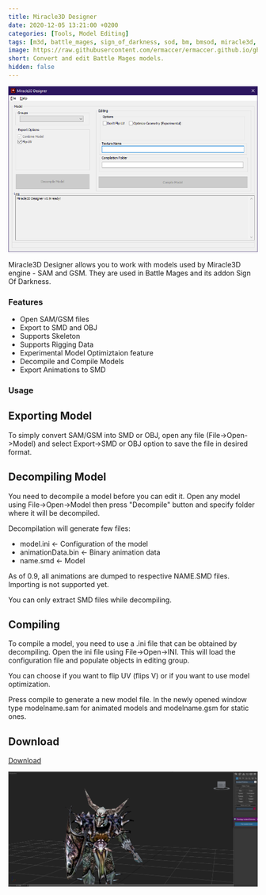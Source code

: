 ```yaml
---
title: Miracle3D Designer
date: 2020-12-05 13:21:00 +0200
categories: [Tools, Model Editing]
tags: [m3d, battle_mages, sign_of_darkness, sod, bm, bmsod, miracle3d, sam, gsm]  
image: https://raw.githubusercontent.com/ermaccer/ermaccer.github.io/gh-pages/assets/tools/m3d/m3d_designer.jpg
short: Convert and edit Battle Mages models.
hidden: false
---
```


![Preview](https://raw.githubusercontent.com/ermaccer/ermaccer.github.io/gh-pages/assets/tools/m3d/Designer.png)

Miracle3D Designer allows you to work with models used by Miracle3D engine - SAM
and GSM. They are used in Battle Mages and its addon Sign Of Darkness.


### Features
- Open SAM/GSM files
- Export to SMD and OBJ
- Supports Skeleton
- Supports Rigging Data
- Experimental Model Optimiztaion feature
- Decompile and Compile Models
- Export Animations to SMD




### Usage

## Exporting Model 

To simply convert SAM/GSM into SMD or OBJ, open any file (File->Open->Model) and select
Export->SMD or OBJ option to save the file in desired format.

## Decompiling Model 

You need to decompile a model before you can edit it. Open any model
using File->Open->Model then press "Decompile" button and specify folder where
it will be decompiled.

Decompilation will generate few files:

- model.ini 		<- Configuration of the model
- animationData.bin <- Binary animation data
- name.smd 			<- Model

As of 0.9, all animations are dumped to respective NAME.SMD files.
Importing is not supported yet.


You can only extract SMD files while decompiling.


## Compiling

To compile a model, you need to use a .ini file that can be obtained
by decompiling. Open the ini file using File->Open->INI.
This will load the configuration file and populate objects
in editing group.

You can choose if you want to flip UV (flips V) or if you want
to use model optimization.

Press compile to generate a new model file. In the newly
opened window type modelname.sam for animated models and
modelname.gsm for static ones.


## Download
[Download](https://github.com/ermaccer/Miracle3DDesigner/releases/latest/download/M3DDesigner.zip)


![Preview](https://raw.githubusercontent.com/ermaccer/ermaccer.github.io/gh-pages/assets/tools/m3d/example.png)